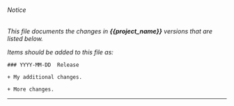 ###### Notice

*This file documents the changes in ***{{project_name}}*** versions that are
listed below.*

*Items should be added to this file as:*

	### YYYY-MM-DD  Release

	+ My additional changes.

	+ More changes.

* * *



